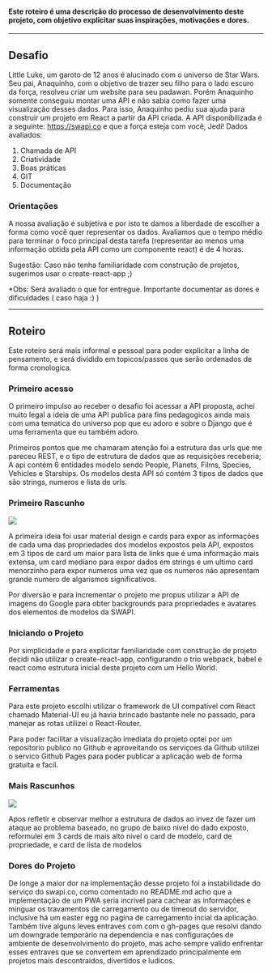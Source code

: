 #### Este roteiro é uma descrição do processo de desenvolvimento deste projeto, com objetivo explicitar suas inspirações, motivações e dores.



------



## Desafio

Little Luke, um garoto de 12 anos é alucinado com o universo de Star Wars. Seu pai,
Anaquinho, com o objetivo de trazer seu filho para o lado escuro da força, resolveu criar
um website para seu padawan. Porém Anaquinho somente conseguiu montar uma API
e não sabia como fazer uma visualização desses dados. Para isso, Anaquinho pediu sua
ajuda para construir um projeto em React a partir da API criada. A API disponibilizada é
a seguinte: https://swapi.co e que a força esteja com você, Jedi!
Dados avaliados:

1. Chamada de API
2. Criatividade
3. Boas práticas
4. GIT
5. Documentação

### Orientações

A nossa avaliação é subjetiva e por isto te damos a liberdade de escolher a forma como
você quer representar os dados. Avaliamos que o tempo médio para terminar o foco
principal desta tarefa (representar ao menos uma informação obtida pela API como um
componente react) é de 4 horas.

Sugestão: Caso não tenha familiaridade com construção de projetos, sugerimos usar o
create-react-app ;)

*Obs: Será avaliado o que for entregue. Importante documentar as dores e dificuldades
( caso haja :) )



------



## Roteiro

Este roteiro será mais informal e pessoal para poder explicitar a linha de pensamento, e será dividido em topicos/passos que serão ordenados de forma cronologica.



### Primeiro acesso

O primeiro impulso ao receber o desafio foi acessar a API proposta, achei muito legal a ideia de uma API publica para fins pedagogicos ainda mais com uma tematica do universo pop que eu adoro e sobre o Django que é uma ferramenta que eu também adoro.

Primeiros pontos que me chamaram atenção foi a estrutura das urls que me pareceu REST,  e o tipo de estrutura de dados que as requisições receberia; A api contém 6 entidades modelo sendo People, Planets, Films, Species, Vehicles e Starships. Os modelos desta API só contém 3 tipos de dados que são strings, numeros e lista de urls.

### Primeiro Rascunho

![](https://i.imgur.com/3lIQDMI.jpg)

A primeira ideia foi usar material design e cards para expor as informações de cada uma das propriedades dos modelos expostos pela API, expostos em 3 tipos de card um maior para lista de links que é uma informação mais extensa, um card mediano para expor dados em strings e um ultimo card menorzinho para expor numeros uma vez que os numeros não apresentam grande numero de algarismos significativos. 

Por diversão e para incrementar o projeto me propus utilizar a API de imagens do Google para obter backgrounds para propriedades e avatares dos elementos de modelos da SWAPI. 

### Iniciando o Projeto

Por simplicidade e para explicitar familiaridade com construção de projeto decidi não utilizar o create-react-app, configurando o trio webpack, babel e react como estrutura inicial deste projeto com um Hello World.

### Ferramentas

Para este projeto escolhi utilizar o framework de UI compatível com React chamado Material-UI eu já havia brincado bastante nele no passado, para manejar as rotas utilizei o React-Router. 

Para poder facilitar a visualização imediata do projeto optei por um repositorio publico no Github e aproveitando os serviçoes da Github utilizei o servico Github Pages para poder publicar a aplicação web de forma gratuita e facil.

### Mais Rascunhos



![](https://i.imgur.com/OObjkYS.jpg)

Apos refletir e observar melhor a estrutura de dados ao invez de fazer um ataque ao problema baseado, no grupo de baixo nivel do dado exposto, reformulei em 3 cards de mais alto nivel o card de modelo, card de propriedade, e card de lista de modelos 

### Dores do  Projeto

De longe a maior dor na implementação desse projeto foi a instabilidade do serviço do swapi.co, como comentado no README.md acho que a implementação de um PWA seria incrivel para cachear as informações e minguar os travamentos de carregamento ou de timeout do servidor, inclusive há um easter egg no pagina de carregamento incial da aplicação.
Também tive alguns leves entraves com com o gh-pages que resolvi dando um downgrade temporário na dependencia e nas configurações de ambiente de desenvolvimento do projeto, mas acho sempre valido enfrentar esses entraves que se convertem em aprendizado principalmente em projetos mais descontraidos, divertidos e ludicos. 